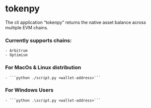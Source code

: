 # tokenpy
The cli application “tokenpy” returns the native asset balance across multiple EVM chains.  
### Currently supports chains:  
	- Arbitrum 
	- Optimism 
### For MacOs & Linux distribution  
	- ```python ./script.py <wallet-address>```
### For Windows Users
	- ```python .\script.py <wallet-address>```

